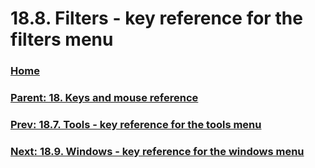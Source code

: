 # 18.8. Filters - key reference for the filters menu

### [Home](./00-home.md)
### [Parent: 18. Keys and mouse reference](./18-00-keys-and-mouse-reference.md)
### [Prev: 18.7. Tools - key reference for the tools menu](./18-07-tools-key-reference-for-the-tools-menu.md)
### [Next: 18.9. Windows - key reference for the windows menu](./18-09-windows-key-reference-for-the-windows-menu.md)
